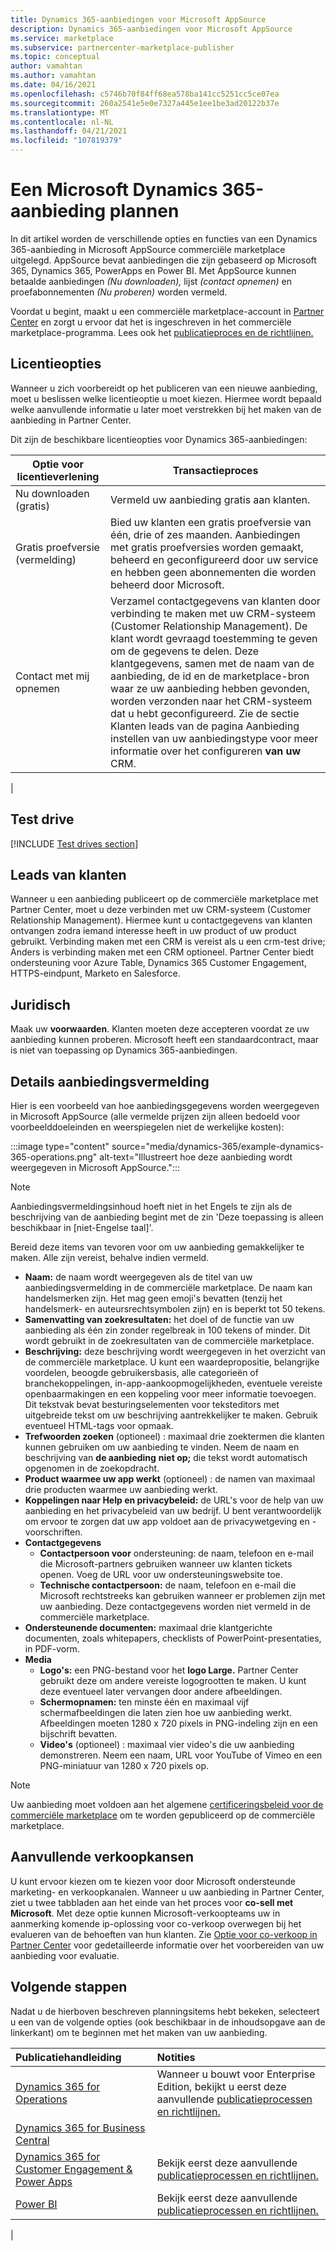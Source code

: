 ```yaml
---
title: Dynamics 365-aanbiedingen voor Microsoft AppSource
description: Dynamics 365-aanbiedingen voor Microsoft AppSource
ms.service: marketplace
ms.subservice: partnercenter-marketplace-publisher
ms.topic: conceptual
author: vamahtan
ms.author: vamahtan
ms.date: 04/16/2021
ms.openlocfilehash: c5746b70f84ff68ea578ba141cc5251cc5ce07ea
ms.sourcegitcommit: 260a2541e5e0e7327a445e1ee1be3ad20122b37e
ms.translationtype: MT
ms.contentlocale: nl-NL
ms.lasthandoff: 04/21/2021
ms.locfileid: "107819379"
---
```

# <a name="plan-a-microsoft-dynamics-365-offer"></a>Een Microsoft Dynamics 365-aanbieding plannen

In dit artikel worden de verschillende opties en functies van een Dynamics 365-aanbieding in Microsoft AppSource commerciële marketplace uitgelegd. AppSource bevat aanbiedingen die zijn gebaseerd op Microsoft 365, Dynamics 365, PowerApps en Power BI. Met AppSource kunnen betaalde aanbiedingen *(Nu downloaden),* lijst *(contact opnemen)* en proefabonnementen *(Nu proberen)* worden vermeld.

Voordat u begint, maakt u een commerciële marketplace-account in [Partner Center](./partner-center-portal/create-account.md) en zorgt u ervoor dat het is ingeschreven in het commerciële marketplace-programma. Lees ook het [publicatieproces en de richtlijnen.](/office/dev/store/submit-to-appsource-via-partner-center)

## <a name="licensing-options"></a>Licentieopties

Wanneer u zich voorbereidt op het publiceren van een nieuwe aanbieding, moet u beslissen welke licentieoptie u moet kiezen. Hiermee wordt bepaald welke aanvullende informatie u later moet verstrekken bij het maken van de aanbieding in Partner Center.

Dit zijn de beschikbare licentieopties voor Dynamics 365-aanbiedingen:

| Optie voor licentieverlening | Transactieproces |
| --- | --- |
| Nu downloaden (gratis) | Vermeld uw aanbieding gratis aan klanten. |
| Gratis proefversie (vermelding) | Bied uw klanten een gratis proefversie van één, drie of zes maanden. Aanbiedingen met gratis proefversies worden gemaakt, beheerd en geconfigureerd door uw service en hebben geen abonnementen die worden beheerd door Microsoft. |
| Contact met mij opnemen | Verzamel contactgegevens van klanten door verbinding te maken met uw CRM-systeem (Customer Relationship Management). De klant wordt gevraagd toestemming te geven om de gegevens te delen. Deze klantgegevens, samen met de naam van de aanbieding, de id en de marketplace-bron waar ze uw aanbieding hebben gevonden, worden verzonden naar het CRM-systeem dat u hebt geconfigureerd. Zie de sectie Klanten leads van  de pagina Aanbieding instellen van uw aanbiedingstype voor meer informatie over het configureren **van uw** CRM. |
|

## <a name="test-drive"></a>Test drive

[!INCLUDE [Test drives section](includes/test-drives.md)]

## <a name="customer-leads"></a>Leads van klanten

Wanneer u een aanbieding publiceert op de commerciële marketplace met Partner Center, moet u deze verbinden met uw CRM-systeem (Customer Relationship Management). Hiermee kunt u contactgegevens van klanten ontvangen zodra iemand interesse heeft in uw product of uw product gebruikt. Verbinding maken met een CRM is vereist als u een crm-test drive; Anders is verbinding maken met een CRM optioneel. Partner Center biedt ondersteuning voor Azure Table, Dynamics 365 Customer Engagement, HTTPS-eindpunt, Marketo en Salesforce.

## <a name="legal"></a>Juridisch

Maak uw **voorwaarden**. Klanten moeten deze accepteren voordat ze uw aanbieding kunnen proberen. Microsoft heeft een standaardcontract, maar is niet van toepassing op Dynamics 365-aanbiedingen.

## <a name="offer-listing-details"></a>Details aanbiedingsvermelding

Hier is een voorbeeld van hoe aanbiedingsgegevens worden weergegeven in Microsoft AppSource (alle vermelde prijzen zijn alleen bedoeld voor voorbeelddoeleinden en weerspiegelen niet de werkelijke kosten):

:::image type="content" source="media/dynamics-365/example-dynamics-365-operations.png" alt-text="Illustreert hoe deze aanbieding wordt weergegeven in Microsoft AppSource.":::

> [!NOTE]
> Aanbiedingsvermeldingsinhoud hoeft niet in het Engels te zijn als de beschrijving van de aanbieding begint met de zin 'Deze toepassing is alleen beschikbaar in [niet-Engelse taal]'.

Bereid deze items van tevoren voor om uw aanbieding gemakkelijker te maken. Alle zijn vereist, behalve indien vermeld.

- **Naam:** de naam wordt weergegeven als de titel van uw aanbiedingsvermelding in de commerciële marketplace. De naam kan handelsmerken zijn. Het mag geen emoji's bevatten (tenzij het handelsmerk- en auteursrechtsymbolen zijn) en is beperkt tot 50 tekens.
- **Samenvatting van zoekresultaten:** het doel of de functie van uw aanbieding als één zin zonder regelbreak in 100 tekens of minder. Dit wordt gebruikt in de zoekresultaten van de commerciële marketplace.
- **Beschrijving:** deze beschrijving wordt weergegeven in het overzicht van de commerciële marketplace. U kunt een waardepropositie, belangrijke voordelen, beoogde gebruikersbasis, alle categorieën of branchekoppelingen, in-app-aankoopmogelijkheden, eventuele vereiste openbaarmakingen en een koppeling voor meer informatie toevoegen. Dit tekstvak bevat besturingselementen voor teksteditors met uitgebreide tekst om uw beschrijving aantrekkelijker te maken. Gebruik eventueel HTML-tags voor opmaak.
- **Trefwoorden zoeken** (optioneel) : maximaal drie zoektermen die klanten kunnen gebruiken om uw aanbieding te vinden. Neem de naam en beschrijving van **de aanbieding** **niet op;** die tekst wordt automatisch opgenomen in de zoekopdracht.
- **Product waarmee uw app werkt** (optioneel) : de namen van maximaal drie producten waarmee uw aanbieding werkt.
- **Koppelingen naar Help en privacybeleid:** de URL's voor de help van uw aanbieding en het privacybeleid van uw bedrijf. U bent verantwoordelijk om ervoor te zorgen dat uw app voldoet aan de privacywetgeving en -voorschriften.
- **Contactgegevens**
  - **Contactpersoon voor** ondersteuning: de naam, telefoon en e-mail die Microsoft-partners gebruiken wanneer uw klanten tickets openen. Voeg de URL voor uw ondersteuningswebsite toe.
  - **Technische contactpersoon:** de naam, telefoon en e-mail die Microsoft rechtstreeks kan gebruiken wanneer er problemen zijn met uw aanbieding. Deze contactgegevens worden niet vermeld in de commerciële marketplace.
- **Ondersteunende documenten:** maximaal drie klantgerichte documenten, zoals whitepapers, checklists of PowerPoint-presentaties, in PDF-vorm.
- **Media**
    - **Logo's:** een PNG-bestand voor het **logo Large.** Partner Center gebruikt deze om andere vereiste logogrootten te maken. U kunt deze eventueel later vervangen door andere afbeeldingen.
    - **Schermopnamen:** ten minste één en maximaal vijf schermafbeeldingen die laten zien hoe uw aanbieding werkt. Afbeeldingen moeten 1280 x 720 pixels in PNG-indeling zijn en een bijschrift bevatten.
    - **Video's** (optioneel) : maximaal vier video's die uw aanbieding demonstreren. Neem een naam, URL voor YouTube of Vimeo en een PNG-miniatuur van 1280 x 720 pixels op.

> [!Note]
> Uw aanbieding moet voldoen aan het algemene [certificeringsbeleid voor de commerciële marketplace](/legal/marketplace/certification-policies#100-general) om te worden gepubliceerd op de commerciële marketplace.

## <a name="additional-sales-opportunities"></a>Aanvullende verkoopkansen

U kunt ervoor kiezen om te kiezen voor door Microsoft ondersteunde marketing- en verkoopkanalen. Wanneer u uw aanbieding in Partner Center, ziet u twee tabbladen aan het einde van het proces voor **co-sell met Microsoft**. Met deze optie kunnen Microsoft-verkoopteams uw in aanmerking komende ip-oplossing voor co-verkoop overwegen bij het evalueren van de behoeften van hun klanten. Zie [Optie voor co-verkoop in Partner Center](commercial-marketplace-co-sell.md) voor gedetailleerde informatie over het voorbereiden van uw aanbieding voor evaluatie.

## <a name="next-steps"></a>Volgende stappen

Nadat u de hierboven beschreven planningsitems hebt bekeken, selecteert u een van de volgende opties (ook beschikbaar in de inhoudsopgave aan de linkerkant) om te beginnen met het maken van uw aanbieding.

| Publicatiehandleiding    | Notities  |
| :------------------- | :-------------------|
| [Dynamics 365 for Operations](partner-center-portal/create-new-operations-offer.md) | Wanneer u bouwt voor Enterprise Edition, bekijkt u eerst deze aanvullende [publicatieprocessen en richtlijnen.](/dynamics365/fin-ops-core/dev-itpro/lcs-solutions/lcs-solutions-app-source) |
| [Dynamics 365 for Business Central](partner-center-portal/create-new-business-central-offer.md) |   |
| [Dynamics 365 for Customer Engagement & Power Apps](dynamics-365-customer-engage-offer-setup.md) | Bekijk eerst deze aanvullende [publicatieprocessen en richtlijnen.](/dynamics365/customer-engagement/developer/publish-app-appsource) |
| [Power BI](/partner-center-portal/create-power-bi-app-offer.md) | Bekijk eerst deze aanvullende [publicatieprocessen en richtlijnen.](/power-bi/developer/office-store) |
|
